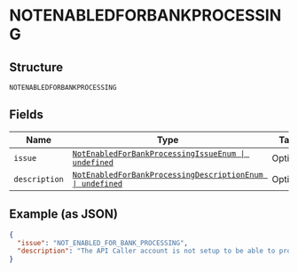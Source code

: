 
# NOTENABLEDFORBANKPROCESSING

## Structure

`NOTENABLEDFORBANKPROCESSING`

## Fields

| Name | Type | Tags | Description |
|  --- | --- | --- | --- |
| `issue` | [`NotEnabledForBankProcessingIssueEnum \| undefined`](../../doc/models/not-enabled-for-bank-processing-issue-enum.md) | Optional | - |
| `description` | [`NotEnabledForBankProcessingDescriptionEnum \| undefined`](../../doc/models/not-enabled-for-bank-processing-description-enum.md) | Optional | - |

## Example (as JSON)

```json
{
  "issue": "NOT_ENABLED_FOR_BANK_PROCESSING",
  "description": "The API Caller account is not setup to be able to process bank payments. Please contact your PayPal account manager."
}
```

